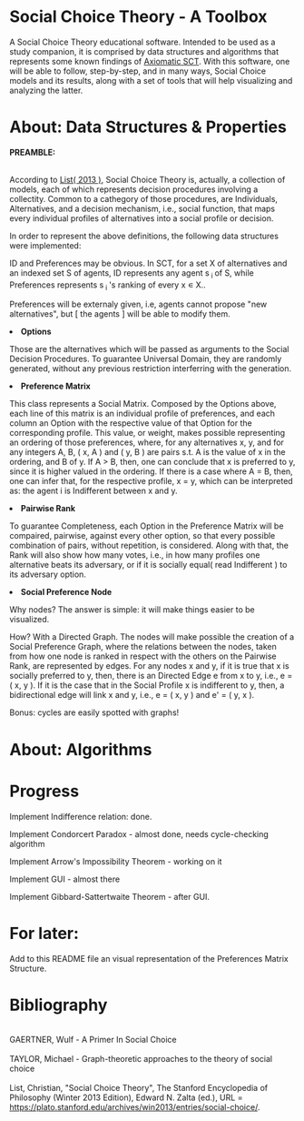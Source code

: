# Social Choice Theory - A Toolbox

A Social Choice Theory educational software. Intended to be used as a study companion, it is comprised by data structures and algorithms that represents some known findings of <a href="https://plato.stanford.edu/entries/social-choice/#Aca">Axiomatic SCT</a>. With this software, one will be able to follow, step-by-step, and in many ways, Social Choice models and its results, along with a set of tools that will help visualizing and analyzing the latter.

# About: Data Structures & Properties

<strong>PREAMBLE: </strong>
  
<br> According to <a href="https://plato.stanford.edu/entries/social-choice/#Aca">List( 2013 )</a>, Social Choice Theory is, actually, a collection of models, each of which represents decision procedures involving a collectity. Common to a cathegory of those procedures, are Individuals, Alternatives, and a decision mechanism, i.e., social function, that maps every individual profiles of alternatives into a social profile or decision.<br>

In order to represent the above definitions, the following data structures were implemented:

ID and Preferences may be obvious. In SCT, for a set X of alternatives and an indexed set S of agents, ID represents any agent s<sub> i </sub> of S, while Preferences represents s<sub> i </sub>'s ranking of every x <span>&#8714;</span> X..

Preferences will be externaly given, i.e, agents cannot propose "new alternatives", but [ the agents ] will be able to modify them.

<p><li><strong>Options</strong></li>

Those are the alternatives which will be passed as arguments to the Social Decision Procedures. To guarantee Universal Domain,
they are randomly generated, without any previous restriction interferring with the generation.

<p><li><strong>Preference Matrix</strong></li>

This class represents a Social Matrix. Composed by the Options above, each line of this matrix is an individual profile of
preferences, and each column an Option with the respective value of that Option for the corresponding profile. This value,
or weight, makes possible representing an ordering of those preferences, where, for any alternatives x, y, and for any integers A, B, ( x, A ) and ( y, B ) are pairs s.t. A is the value of x in the ordering, and B of y. If A > B, then, one can conclude that
x is preferred to y, since it is higher valued in the ordering. If there is a case where A = B, then, one can infer that, for the
respective profile, x = y, which can be interpreted as: the agent i is Indifferent between x and y.

<p><li><strong>Pairwise Rank</strong></li>

To guarantee Completeness, each Option in the Preference Matrix will be compaired, pairwise, against every other option, so that
every possible combination of pairs, without repetition, is considered. Along with that, the Rank will also show how many votes,
i.e., in how many profiles one alternative beats its adversary, or if it is socially equal( read Indifferent ) to its adversary
option.

<p><li><strong>Social Preference Node</strong></li>

Why nodes?
The answer is simple: it will make things easier to be visualized.

How?
With a Directed Graph. The nodes will make possible the creation of a Social Preference Graph, where the relations between the nodes, taken from how one node is ranked in respect with the others on the Pairwise Rank, are represented by edges. For any nodes
x and y, if it is true that x is socially preferred to y, then, there is an Directed Edge e from x to y, i.e., e = ( x, y ). If 
it is the case that in the Social Profile x is indifferent to y, then, a bidirectional edge will link x and y, i.e., e = ( x, y )
and e' = ( y, x ).

Bonus: cycles are easily spotted with graphs!

# About: Algorithms

# Progress

Implement Indifference relation: done.

Implement Condorcert Paradox - almost done, needs cycle-checking algorithm 

Implement Arrow's Impossibility Theorem - working on it

Implement GUI - almost there

Implement Gibbard-Sattertwaite Theorem - after GUI.

# For later:

Add to this README file an visual representation of the Preferences Matrix Structure.

# Bibliography

<br>GAERTNER, Wulf - A Primer In Social Choice<br>
<br>TAYLOR, Michael - Graph-theoretic approaches to the theory of social choice<br>
<br>List, Christian, "Social Choice Theory", The Stanford Encyclopedia of Philosophy (Winter 2013 Edition), Edward N. Zalta (ed.), URL = <https://plato.stanford.edu/archives/win2013/entries/social-choice/>.<br>
